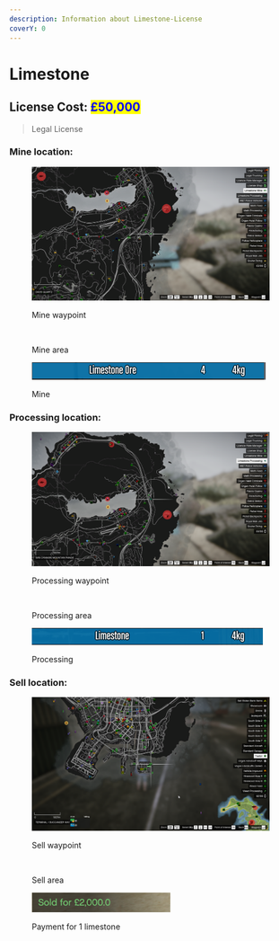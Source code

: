 ```yaml
---
description: Information about Limestone-License
coverY: 0
---
```


# Limestone

## License Cost: <mark style="color:blue;">£50,000</mark>

> Legal License

### Mine location:

<div>

<figure><img src="../.gitbook/assets/Limestone mine CMG.png" alt=""><figcaption><p>Mine waypoint</p></figcaption></figure>

 

<figure><img src="../.gitbook/assets/Limestone mine v2 CMG.png" alt=""><figcaption><p>Mine area</p></figcaption></figure>

</div>

<figure><img src="../.gitbook/assets/Limestone ore CMG.png" alt=""><figcaption><p>Mine</p></figcaption></figure>

### Processing location:

<div>

<figure><img src="../.gitbook/assets/Limestone processing CMG.png" alt=""><figcaption><p>Processing waypoint</p></figcaption></figure>

 

<figure><img src="../.gitbook/assets/Limestone processing v2 CMG.png" alt=""><figcaption><p>Processing area</p></figcaption></figure>

</div>

<figure><img src="../.gitbook/assets/Limestone final CMg.png" alt=""><figcaption><p>Processing</p></figcaption></figure>

### Sell location:

<div>

<figure><img src="../.gitbook/assets/Limestone sell.png" alt=""><figcaption><p>Sell waypoint</p></figcaption></figure>

 

<figure><img src="../.gitbook/assets/Limestone sell CMg.png" alt=""><figcaption><p>Sell area</p></figcaption></figure>

</div>

<figure><img src="../.gitbook/assets/Limestone sold.png" alt=""><figcaption><p>Payment for 1 limestone</p></figcaption></figure>
